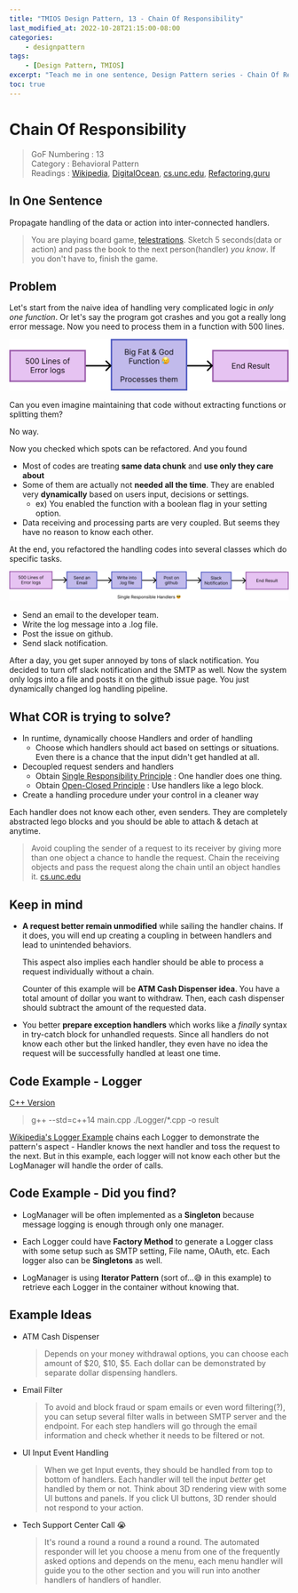 ```yaml
---
title: "TMIOS Design Pattern, 13 - Chain Of Responsibility"
last_modified_at: 2022-10-28T21:15:00-08:00
categories:
    - designpattern
tags:
    - [Design Pattern, TMIOS]
excerpt: "Teach me in one sentence, Design Pattern series - Chain Of Responsibility"
toc: true
---
```


# Chain Of Responsibility

> GoF Numbering : 13<br/>
> Category : Behavioral Pattern<br/>
> Readings : [Wikipedia](https://en.wikipedia.org/wiki/Chain-of-responsibility_pattern), 
[DigitalOcean](https://www.digitalocean.com/community/tutorials/chain-of-responsibility-design-pattern-in-java), 
[cs.unc.edu](https://www.cs.unc.edu/~stotts/GOF/hires/pat5afso.htm),
[Refactoring.guru](https://refactoring.guru/design-patterns/chain-of-responsibility)

## In One Sentence

Propagate handling of the data or action into inter-connected handlers.

> You are playing board game, [telestrations](https://boardgamegeek.com/boardgame/46213/telestrations). Sketch 5 seconds(data or action) and pass the book to the next person(handler) *you know*. If you don't have to, finish the game.

## Problem

Let's start from the naive idea of handling very complicated logic in *only one function*. Or let's say the program got crashes and you got a really long error message. Now you need to process them in a function with 500 lines.

![](/_posts/design-pattern/13-COR/images/problem.svg)

Can you even imagine maintaining that code without extracting functions or splitting them?

No way.

Now you checked which spots can be refactored. And you found

- Most of codes are treating **same data chunk** and **use only they care about**
- Some of them are actually not **needed all the time**. They are enabled very **dynamically** based on users input, decisions or settings.
  - ex) You enabled the function with a boolean flag in your setting option.
- Data receiving and processing parts are very coupled. But seems they have no reason to know each other.

At the end, you refactored the handling codes into several classes which do specific tasks.

![](/_posts/design-pattern/13-COR/images/solve.svg)

- Send an email to the developer team.
- Write the log message into a .log file.
- Post the issue on github.
- Send slack notification.

After a day, you get super annoyed by tons of slack notification. You decided to turn off slack notification and the SMTP as well. Now the system only logs into a file and posts it on the github issue page. You just dynamically changed log handling pipeline.

## What COR is trying to solve?

- In runtime, dynamically choose Handlers and order of handling
  - Choose which handlers should act based on settings or situations. Even there is a chance that the input didn't get handled at all.
- Decoupled request senders and handlers
  - Obtain [Single Responsibility Principle](https://en.wikipedia.org/wiki/Single-responsibility_principle) : One handler does one thing.
  - Obtain [Open-Closed Principle](https://en.wikipedia.org/wiki/Open%E2%80%93closed_principle) : Use handlers like a lego block.
- Create a handling procedure under your control in a cleaner way

Each handler does not know each other, even senders. They are completely abstracted lego blocks and you should be able to attach & detach at anytime. 

>Avoid coupling the sender of a request to its receiver by giving more than one object a chance to handle the request. Chain the receiving objects and pass the request along the chain until an object handles it.
[cs.unc.edu](https://www.cs.unc.edu/~stotts/GOF/hires/pat5afso.htm)

## Keep in mind

- **A request better remain unmodified** while sailing the handler chains. If it does, you will end up creating a coupling in between handlers and lead to unintended behaviors.

    This aspect also implies each handler should be able to process a request individually without a chain.

    Counter of this example will be **ATM Cash Dispenser idea**. You have a total amount of dollar you want to withdraw.  Then, each cash dispenser should subtract the amount of the requested data. 

- You better **prepare exception handlers** which works like a *finally* syntax in try-catch block for unhandled requests. Since all handlers do not know each other but the linked handler, they even have no idea the request will be successfully handled at least one time.

## Code Example - Logger

[C++ Version](https://github.com/raacker/raacker.github.io/tree/master/_posts/design-pattern/13-COR/codes/c%2B%2B)
>g++ --std=c++14 main.cpp ./Logger/*.cpp -o result


[Wikipedia's Logger Example](https://en.wikipedia.org/wiki/Chain-of-responsibility_pattern) chains each Logger to demonstrate the pattern's aspect
    - Handler knows the next handler and toss the request to the next.
But in this example, each logger will not know each other but the LogManager will handle the order of calls.

## Code Example - Did you find?

* LogManager will be often implemented as a **Singleton** because message logging is enough through only one manager.

* Each Logger could have **Factory Method** to generate a Logger class with some setup such as SMTP setting, File name, OAuth, etc. Each logger also can be **Singletons** as well.

* LogManager is using **Iterator Pattern** (sort of...😅 in this example) to retrieve each Logger in the container without knowing that.

## Example Ideas

- ATM Cash Dispenser
    >Depends on your money withdrawal options, you can choose each amount of $20, $10, $5. Each dollar can be demonstrated by separate dollar dispensing handlers.

- Email Filter
    >To avoid and block fraud or spam emails or even word filtering(?), you can setup several filter walls in between SMTP server and the endpoint. For each step handlers will go through the email information and check whether it needs to be filtered or not.

- UI Input Event Handling
    >When we get Input events, they should be handled from top to bottom of handlers. Each handler will tell the input *better* get handled by them or not. Think about 3D rendering view with some UI buttons and panels. If you click UI buttons, 3D render should not respond to your action.

- Tech Support Center Call 😭
    >It's round a round a round a round a round. The automated responder will let you choose a menu from one of the frequently asked options and depends on the menu, each menu handler will guide you to the other section and you will run into another handlers of handlers of handler. 